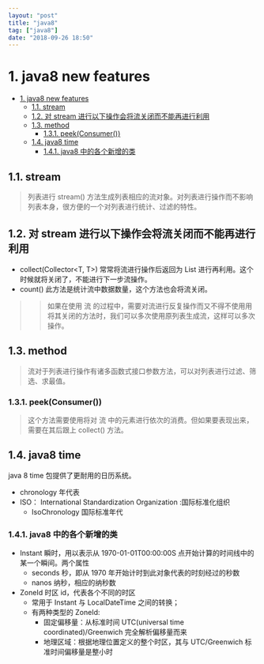 ```yaml
---
layout: "post"
title: "java8"
tag: ["java8"]
date: "2018-09-26 18:50"
---
```


# 1. java8 new features
<!-- TOC -->

- [1. java8 new features](#1-java8-new-features)
  - [1.1. stream](#11-stream)
  - [1.2. 对 stream 进行以下操作会将流关闭而不能再进行利用](#12-%e5%af%b9-stream-%e8%bf%9b%e8%a1%8c%e4%bb%a5%e4%b8%8b%e6%93%8d%e4%bd%9c%e4%bc%9a%e5%b0%86%e6%b5%81%e5%85%b3%e9%97%ad%e8%80%8c%e4%b8%8d%e8%83%bd%e5%86%8d%e8%bf%9b%e8%a1%8c%e5%88%a9%e7%94%a8)
  - [1.3. method](#13-method)
    - [1.3.1. peek(Consumer())](#131-peekconsumer)
  - [1.4. java8 time](#14-java8-time)
    - [1.4.1. java8 中的各个新增的类](#141-java8-%e4%b8%ad%e7%9a%84%e5%90%84%e4%b8%aa%e6%96%b0%e5%a2%9e%e7%9a%84%e7%b1%bb)

<!-- /TOC -->

## 1.1. stream

> 列表进行 stream() 方法生成列表相应的流对象。对列表进行操作而不影响列表本身，很方便的一个对列表进行统计、过滤的特性。

## 1.2. 对 stream 进行以下操作会将流关闭而不能再进行利用

- collect(Collector<T, T>) 常常将流进行操作后返回为 List<T> 进行再利用。这个时候就将关闭了，不能进行下一步流操作。
- count() 此方法是统计流中数据数量，这个方法也会将流关闭。

>> 如果在使用 流 的过程中，需要对流进行反复操作而又不得不使用用将其关闭的方法时，我们可以多次使用原列表生成流，这样可以多次操作。

## 1.3. method

> 流对于列表进行操作有诸多函数式接口参数方法，可以对列表进行过滤、筛选、求最值。

### 1.3.1. peek(Consumer())

> 这个方法需要使用将对 流 中的元素进行依次的消费。但如果要表现出来，需要在其后跟上 collect() 方法。

## 1.4. java8 time

java 8 time 包提供了更耐用的日历系统。

- chronology 年代表
- ISO： International Standardization Organization :国际标准化组织
    - IsoChronology 国际标准年代

### 1.4.1. java8 中的各个新增的类

- Instant 瞬时，用以表示从 1970-01-01T00:00:00S 点开始计算的时间线中的某一个瞬间。两个属性
    - seconds 秒，即从 1970 年开始计时到此对象代表的时刻经过的秒数
    - nanos 纳秒，相应的纳秒数
- ZoneId 时区 id，代表各个不同的时区
    - 常用于 Instant 与 LocalDateTime 之间的转换；
    - 有两种类型的 ZoneId:
        - 固定偏移量：从标准时间 UTC(universal time coordinated)/Greenwich 完全解析偏移量而来
        - 地理区域：根据地理位置定义的整个时区，其与 UTC/Greenwich 标准时间偏移量是整小时
